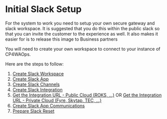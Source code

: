 # Initial Slack Setup

For the system to work you need to setup your own secure gateway and slack workspace. It is suggested that you do this within the public slack so that you can invite the customer to the experience as well. It also makes it easier for is to release this image to Business partners

You will need to create your own workspace to connect to your instance of CP4WAOps.


Here are the steps to follow:

1. [Create Slack Workspace](1_slack_workspace.md)
1. [Create Slack App](2_slack_app_create.md)
1. [Create Slack Channels](3_slack_channel.md)
1. [Create Slack Integration](4_slack_integrate.md)
1. [Get the Integration URL - Public Cloud (ROKS, ...)](5_slack_url_public.md)  OR [Get the Integration URL - Private Cloud (Fyre, Skytap, TEC, ...)](5_slack_url_private.md)
1. [Create Slack App Communications](6_slack_app_integration.md)
1. [Prepare Slack Reset](7_slack_reset.md)




